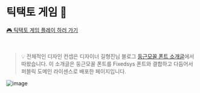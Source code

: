 # 틱택토 게임 👾

[🎮 틱택토 게임 플레이 하러 가기](https://tic-tac-toe-retro-game.netlify.app/)

<br>

> 💡 전체적인 디자인 컨셉은 디자이너 길형진님 블로그 [둥근모꼴 폰트 소개글](https://cactus.tistory.com/193)에서 따왔습니다. 이 소개글은 둥근모꼴 폰트를 Fixedsys 폰트와 결합하고 다듬어서 퍼블릭 도메인 라이센스로 배포한 페이지입니다.

![image](https://github.com/xoxojw/100-days-of-web-development/assets/124491335/7774ed18-7a13-4209-a2df-be7eea853a16)

